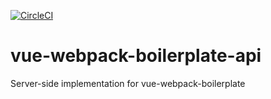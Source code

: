 [![CircleCI](https://circleci.com/gh/re-fort/vue-webpack-boilerplate-api/tree/master.svg?style=svg&circle-token=ef543da7ff23a2eb77538f640c932376d8c7f231)](https://circleci.com/gh/re-fort/vue-webpack-boilerplate-api/tree/master)

vue-webpack-boilerplate-api
======================

Server-side implementation for vue-webpack-boilerplate
